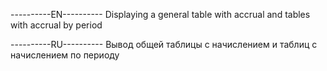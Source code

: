 ----------EN----------
Displaying a general table with accrual and tables with accrual by period

----------RU----------
Вывод общей таблицы с начислением и таблиц с начислением по периоду